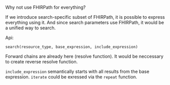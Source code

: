 Why not use FHIRPath for everything?

If we introduce search-specific subset of FHIRPath, it is possible to express
everything using it. And since search parameters use FHIRPath, it would be
a unified way to search.

Api:
```
search(resource_type, base_expression, include_expression)
```

Forward chains are already here (resolve function).
It would be neccessary to create reverse resolve function.

`include_expression` semantically starts with all results from the base expression.
`iterate` could be exressed via the `repeat` function.
